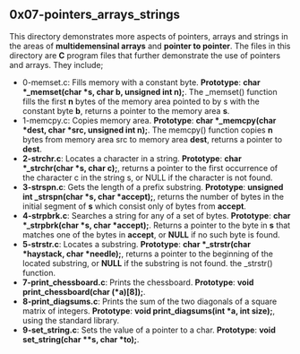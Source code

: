 ## 0x07-pointers_arrays_strings
This directory demonstrates more aspects of pointers, arrays and strings in the areas of __multidemensinal arrays__ and __pointer to pointer__. The files in this directory are __C__ program files that further demonstrate the use of pointers and arrays. They include;
- 0-memset.c: Fills memory with a constant byte. __Prototype__: __char *_memset(char *s, char b, unsigned int n);__. The _memset() function fills the first __n__ bytes of the memory area pointed to by s with the constant byte __b__, returns a pointer to the memory area __s__.
- 1-memcpy.c: Copies memory area. __Prototype__: __char *_memcpy(char *dest, char *src, unsigned int n);__. The memcpy() function copies __n__ bytes from memory area src to memory area __dest__, returns a pointer to __dest__.
- __2-strchr.c__: Locates a character in a string. __Prototype__: __char *_strchr(char *s, char c);__, returns a pointer to the first occurrence of the character c in the string s, or NULL if the character is not found.
- __3-strspn.c__: Gets the length of a prefix substring. __Prototype__: __unsigned int _strspn(char *s, char *accept);__, returns the number of bytes in the initial segment of __s__ which consist only of bytes from __accept__.
- __4-strpbrk.c__: Searches a string for any of a set of bytes. __Prototype__: __char *_strpbrk(char *s, char *accept);__. Returns a pointer to the byte in __s__ that matches one of the bytes in __accept__, or __NULL__ if no such byte is found.
- __5-strstr.c__: Locates a substring. __Prototype__: __char *_strstr(char *haystack, char *needle);__, returns a pointer to the beginning of the located substring, or __NULL__ if the substring is not found. the _strstr() function.
- __7-print_chessboard.c__: Prints the chessboard. __Prototype__: __void print_chessboard(char (*a)[8]);__.
- __8-print_diagsums.c__: Prints the sum of the two diagonals of a square matrix of integers. __Prototype__: __void print_diagsums(int *a, int size);__, using the standard library.
- __9-set_string.c__: Sets the value of a pointer to a char. __Prototype__: __void set_string(char **s, char *to);__.